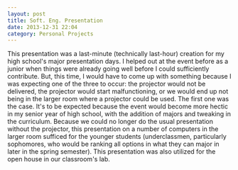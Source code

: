 ```yaml
---
layout: post
title: Soft. Eng. Presentation
date: 2013-12-31 22:04
category: Personal Projects
---
```


This presentation was a last-minute (technically last-hour) creation for my high school's major presentation days. I helped out at the event before as a junior when things were already going well before I could sufficiently contribute. But, this time, I would have to come up with something because I was expecting one of the three to occur: the projector would not be delivered, the projector would start malfunctioning, or we would end up not being in the larger room where a projector could be used. The first one was the case. It's to be expected because the event would become more hectic in my senior year of high school, with the addition of majors and tweaking in the curriculum. Because we could no longer do the usual presentation without the projector, this presentation on a number of computers in the larger room sufficed for the younger students (underclassmen, particularly sophomores, who would be ranking all options in what they can major in later in the spring semester). This presentation was also utilized for the open house in our classroom's lab.
